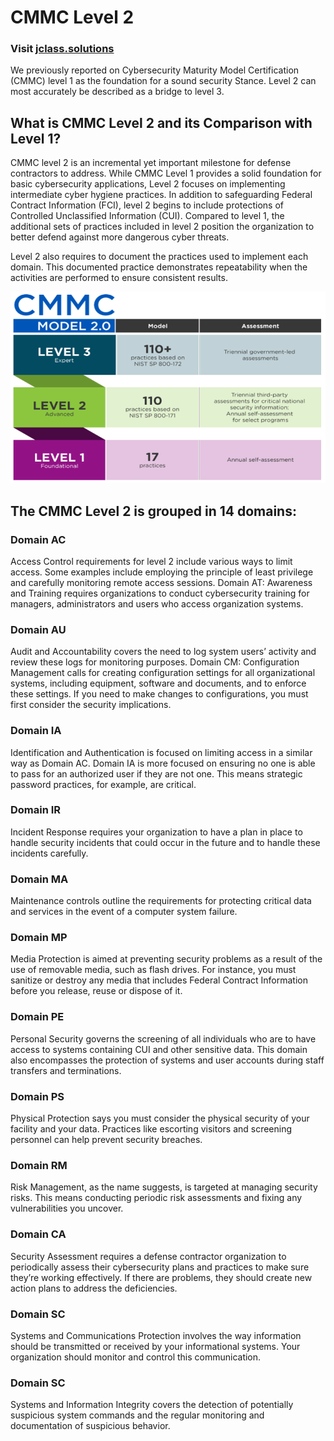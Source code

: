 # CMMC Level 2

### Visit [ jclass.solutions](http://www.jclass.solutions/)

We previously reported on Cybersecurity Maturity Model Certification (CMMC) level 1 as the foundation for a sound security Stance. Level 2 can most accurately be described as a bridge to level 3. 

## What is CMMC Level 2 and its Comparison with Level 1?
CMMC level 2 is an incremental yet important milestone for defense contractors to address. While CMMC Level 1 provides a solid foundation for basic cybersecurity applications, Level 2 focuses on implementing intermediate cyber hygiene practices. In addition to safeguarding Federal Contract Information (FCI), level 2 begins to include protections of Controlled Unclassified Information (CUI). Compared to level 1, the additional sets of practices included in level 2 position the organization to better defend against more dangerous cyber threats.

Level 2 also requires to document the practices used to implement each domain. This documented practice demonstrates repeatability when the activities are performed to ensure consistent results. 

<img src="/img/models.png">


## The CMMC Level 2 is grouped in 14 domains:

### Domain AC

Access Control requirements for level 2 include various ways to limit access. Some examples include employing the principle of least privilege and carefully monitoring remote access sessions.
Domain AT: Awareness and Training requires organizations to conduct cybersecurity training for managers, administrators and users who access organization systems.

###  Domain AU
Audit and Accountability covers the need to log system users’ activity and review these logs for monitoring purposes.
Domain CM: Configuration Management calls for creating configuration settings for all organizational systems, including equipment, software and documents, and to enforce these settings. If you need to make changes to configurations, you must first consider the security implications.

### Domain IA
Identification and Authentication is focused on limiting access in a similar way as Domain AC. Domain IA is more focused on ensuring no one is able to pass for an authorized user if they are not one. This means strategic password practices, for example, are critical.
### Domain IR
Incident Response requires your organization to have a plan in place to handle security incidents that could occur in the future and to handle these incidents carefully.
### Domain MA
Maintenance controls outline the requirements for protecting critical data and services in the event of a computer system failure.
### Domain MP
Media Protection is aimed at preventing security problems as a result of the use of removable media, such as flash drives. For instance, you must sanitize or destroy any media that includes Federal Contract Information before you release, reuse or dispose of it.
### Domain PE
Personal Security governs the screening of all individuals who are to have access to systems containing CUI and other sensitive data. This domain also encompasses the protection of systems and user accounts during staff transfers and terminations.
### Domain PS
Physical Protection says you must consider the physical security of your facility and your data. Practices like escorting visitors and screening personnel can help prevent security breaches.
### Domain RM
Risk Management, as the name suggests, is targeted at managing security risks. This means conducting periodic risk assessments and fixing any vulnerabilities you uncover.
### Domain CA
Security Assessment requires a defense contractor organization to periodically assess their cybersecurity plans and practices to make sure they’re working effectively. If there are problems, they should create new action plans to address the deficiencies.
### Domain SC
Systems and Communications Protection involves the way information should be transmitted or received by your informational systems. Your organization should monitor and control this communication.
### Domain SC
Systems and Information Integrity covers the detection of potentially suspicious system commands and the regular monitoring and documentation of suspicious behavior.

